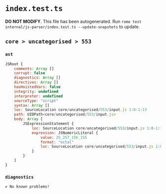 # `index.test.ts`

**DO NOT MODIFY**. This file has been autogenerated. Run `rome test internal/js-parser/index.test.ts --update-snapshots` to update.

## `core > uncategorised > 553`

### `ast`

```javascript
JSRoot {
	comments: Array []
	corrupt: false
	diagnostics: Array []
	directives: Array []
	hasHoistedVars: false
	integrity: undefined
	interpreter: undefined
	sourceType: "script"
	syntax: Array []
	loc: SourceLocation core/uncategorised/553/input.js 1:0-1:13
	path: UIDPath<core/uncategorised/553/input.js>
	body: Array [
		JSExpressionStatement {
			loc: SourceLocation core/uncategorised/553/input.js 1:0-1:13
			expression: JSNumericLiteral {
				value: 25_257_156_155
				format: "octal"
				loc: SourceLocation core/uncategorised/553/input.js 1:0-1:13
			}
		}
	]
}
```

### `diagnostics`

```
✔ No known problems!

```

